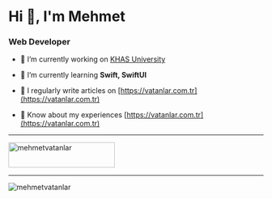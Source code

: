 <h1>Hi 👋, I'm Mehmet</h1>
<h3>Web Developer</h3>

- 🔭 I’m currently working on [KHAS University](https://www.khas.edu.tr)

- 🌱 I’m currently learning **Swift, SwiftUI**

- 📝 I regularly write articles on [https://vatanlar.com.tr](https://vatanlar.com.tr)

- 📄 Know about my experiences [https://vatanlar.com.tr](https://vatanlar.com.tr)
<hr>
<p><a href="https://www.buymeacoffee.com/mehmetvatanlar"> <img align="left" src="https://cdn.buymeacoffee.com/buttons/v2/default-yellow.png" height="50" width="210" alt="mehmetvatanlar" /></a></p><br><br><br>
<hr>
<p align="left"> <img src="https://komarev.com/ghpvc/?username=mehmetvatanlar&label=Profile%20views&color=0e75b6&style=flat" alt="mehmetvatanlar" /> </p>
